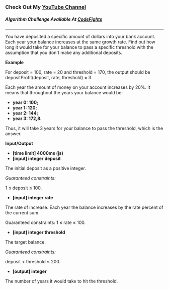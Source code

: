 ### Check Out My [YouTube Channel](https://www.youtube.com/@golbargnet)

##### Algorithm Challenge Available At [CodeFights](https://codefights.com/arcade/intro/level-7/8PxjMSncp9ApA4DAb)
---
You have deposited a specific amount of dollars into your bank account. Each year your balance increases at the same growth rate. Find out how long it would take for your balance to pass a specific threshold with the assumption that you don't make any additional deposits.

**Example**

For deposit = 100, rate = 20 and threshold = 170, the output should be
depositProfit(deposit, rate, threshold) = 3.

Each year the amount of money on your account increases by 20%. It means that throughout the years your balance would be:

- **year 0: 100;**
- **year 1: 120;**
- **year 2: 144;**
- **year 3: 172,8.**

Thus, it will take 3 years for your balance to pass the threshold, which is the answer.

**Input/Output**

- **[time limit] 4000ms (js)**
- **[input] integer deposit**

The initial deposit as a positive integer.

*Guaranteed constraints:*

1 ≤ deposit ≤ 100.

- **[input] integer rate**

The rate of increase. Each year the balance increases by the rate percent of the current sum.

Guaranteed constraints:
1 ≤ rate ≤ 100.

- **[input] integer threshold**

The target balance.

*Guaranteed constraints:*

deposit < threshold ≤ 200.

- **[output] integer**

The number of years it would take to hit the threshold.